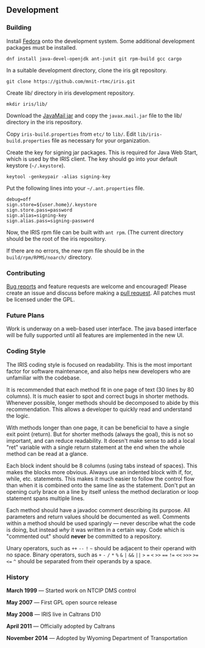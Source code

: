 ## Development

### Building

Install [Fedora] onto the development system.  Some additional development
packages must be installed.
```
dnf install java-devel-openjdk ant-junit git rpm-build gcc cargo
```

In a suitable development directory, clone the iris git repository.
```
git clone https://github.com/mnit-rtmc/iris.git
```

Create lib/ directory in iris development repository.
```
mkdir iris/lib/
```

Download the [JavaMail jar] and copy the `javax.mail.jar` file to the lib/
directory in the iris repository.

Copy `iris-build.properties` from `etc/` to `lib/`.
Edit `lib/iris-build.properties` file as necessary for your organization.

Create the key for signing jar packages.
This is required for Java Web Start, which is used by the IRIS client.
The key should go into your default keystore (`~/.keystore`).
```
keytool -genkeypair -alias signing-key
```

Put the following lines into your `~/.ant.properties` file.
```
debug=off
sign.store=${user.home}/.keystore
sign.store.pass=password
sign.alias=signing-key
sign.alias.pass=signing-password
```

Now, the IRIS rpm file can be built with `ant rpm`.
(The current directory should be the root of the iris repository.

If there are no errors, the new rpm file should be in the
`build/rpm/RPMS/noarch/` directory.

### Contributing

[Bug reports] and feature requests are welcome and encouraged!  Please create an
issue and discuss before making a [pull request].  All patches must be licensed
under the GPL.

### Future Plans

Work is underway on a web-based user interface.  The java based interface will
be fully supported until all features are implemented in the new UI.

### Coding Style

The IRIS coding style is focused on readability.  This is the most important
factor for software maintenance, and also helps new developers who are
unfamiliar with the codebase.

It is recommended that each method fit in one page of text (30 lines by 80
columns).  It is much easier to spot and correct bugs in shorter methods.
Whenever possible, longer methods should be decomposed to abide by this
recommendation.  This allows a developer to quickly read and understand the
logic.

With methods longer than one page, it can be beneficial to have a single exit
point (return).  But for shorter methods (always the goal), this is not so
important, and can reduce readability.  It doesn't make sense to add a local
"ret" variable with a single return statement at the end when the whole method
can be read at a glance.

Each block indent should be 8 columns (using tabs instead of spaces).  This
makes the blocks more obvious.  Always use an indented block with if, for,
while, etc. statements.  This makes it much easier to follow the control flow
than when it is combined onto the same line as the statement.  Don't put an
opening curly brace on a line by itself unless the method declaration or loop
statement spans multiple lines.

Each method should have a javadoc comment describing its purpose.  All
parameters and return values should be documented as well.  Comments within a
method should be used sparingly — never describe what the code is doing, but
instead *why* it was written in a certain way.  Code which is "commented out"
should **never** be committed to a repository.

Unary operators, such as `++` `--` `!` `~` should be adjacent to their operand
with no space.  Binary operators, such as `+` `-` `/` `*` `%` `&` `|` `&&` `||`
`>` `=` `<` `>>` `==` `!=` `<<` `>>>` `>=` `<=` `^` should be separated from
their operands by a space.

### History

**March 1999** — Started work on NTCIP DMS control

**May 2007** — First GPL open source release

**May 2008** — IRIS live in Caltrans D10

**April 2011** — Officially adopted by Caltrans

**November 2014** — Adopted by Wyoming Department of Transportation


[Bug reports]: https://github.com/mnit-rtmc/iris/issues
[Fedora]: http://fedoraproject.org
[JavaMail jar]: https://javaee.github.io/javamail/#Download_JavaMail_Release
[pull request]: https://github.com/mnit-rtmc/iris/pulls
